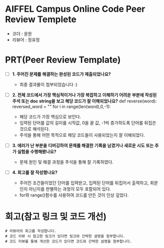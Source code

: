 # AIFFEL Campus Online Code Peer Review Templete
- 코더 : 윤원
- 리뷰어 : 정유정


# PRT(Peer Review Template)
- [ ]  **1. 주어진 문제를 해결하는 완성된 코드가 제출되었나요?**
    - 최종 결과물이 첨부되었습니다 :)
    
- [ ]  **2. 전체 코드에서 가장 핵심적이거나 가장 복잡하고 이해하기 어려운 부분에 작성된 
주석 또는 doc string을 보고 해당 코드가 잘 이해되었나요?**
     def reverse(word):
       reversed_word = ""
       for i in range(len(word),0,-1):
    - 해당 코드가 가장 핵심으로 보인다. 
    - 입력된 단어를 값의 길이를 시작값, 0을 끝 값, -1씩 증가하도록 단어를 뒤집은 것으로 해석된다.
    - 주석을 통해 어떤 목적으로 해당 코드들이 사용되었는지 잘 이해되었다.
        
- [ ]  **3. 에러가 난 부분을 디버깅하여 문제를 해결한 기록을 남겼거나
새로운 시도 또는 추가 실험을 수행해봤나요?**
    - 문제 원인 및 해결 과정을 주석을 통해 잘 기록하였다.
        
- [ ]  **4. 회고를 잘 작성했나요?**
    - 주어진 조건들이었던 단어를 입력받고, 입력된 단어를 뒤집어서 출력하고, 회문인지 아닌지를 판별하는 과정이 모두 포함되어 있다.
    - for와 range()함수를 사용하여 코드를 만든 것이 인상 깊었다.


# 회고(참고 링크 및 코드 개선)
```
# 리뷰어의 회고를 작성합니다.
# 코드 리뷰 시 참고한 링크가 있다면 링크와 간략한 설명을 첨부합니다.
# 코드 리뷰를 통해 개선한 코드가 있다면 코드와 간략한 설명을 첨부합니다.
```

